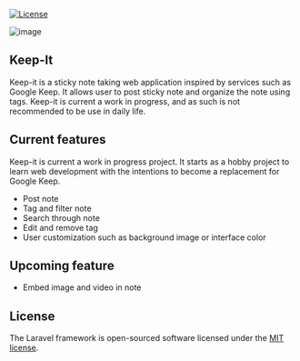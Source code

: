 <p align="left">
  <a href="https://packagist.org/packages/laravel/framework"><img src="https://img.shields.io/packagist/l/laravel/framework" alt="License"></a>
</p>

![image](https://github.com/wanhuz/keep-it/assets/12682216/212bd05d-b2fe-4142-b38d-ab17a225dd1c)


## Keep-It

Keep-it is a sticky note taking web application inspired by services such as Google Keep. It allows user to post sticky note and organize the note using tags. Keep-it is current a work in progress, and as such is not recommended to be use in daily life. 

## Current features

Keep-it is current a work in progress project. It starts as a hobby project to learn web development with the intentions to become a replacement for Google Keep.

- Post note
- Tag and filter note
- Search through note
- Edit and remove tag
- User customization such as background image or interface color

## Upcoming feature
- Embed image and video in note

## License

The Laravel framework is open-sourced software licensed under the [MIT license](https://opensource.org/licenses/MIT).
